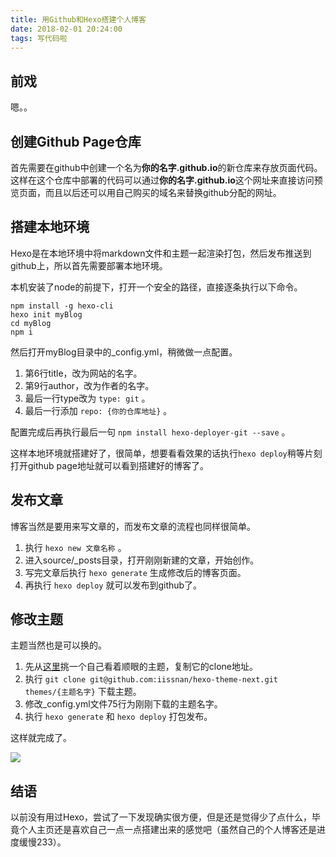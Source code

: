 ```yaml
---
title: 用Github和Hexo搭建个人博客
date: 2018-02-01 20:24:00
tags: 写代码啦
---
```


## 前戏

嗯。。

## 创建Github Page仓库

首先需要在github中创建一个名为**你的名字.github.io**的新仓库来存放页面代码。这样在这个仓库中部署的代码可以通过**你的名字.github.io**这个网址来直接访问预览页面，而且以后还可以用自己购买的域名来替换github分配的网址。

## 搭建本地环境

Hexo是在本地环境中将markdown文件和主题一起渲染打包，然后发布推送到github上，所以首先需要部署本地环境。

本机安装了node的前提下，打开一个安全的路径，直接逐条执行以下命令。

``` shell
npm install -g hexo-cli
hexo init myBlog
cd myBlog
npm i
```

然后打开myBlog目录中的_config.yml，稍微做一点配置。

1. 第6行title，改为网站的名字。
2. 第9行author，改为作者的名字。
3. 最后一行type改为 `type: git` 。
4. 最后一行添加 `repo: {你的仓库地址}` 。

配置完成后再执行最后一句 `npm install hexo-deployer-git --save` 。

这样本地环境就搭建好了，很简单，想要看看效果的话执行`hexo deploy`稍等片刻打开github page地址就可以看到搭建好的博客了。

## 发布文章

博客当然是要用来写文章的，而发布文章的流程也同样很简单。

1. 执行 `hexo new 文章名称` 。
2. 进入source/_posts目录，打开刚刚新建的文章，开始创作。
3. 写完文章后执行 `hexo generate` 生成修改后的博客页面。
4. 再执行 `hexo deploy` 就可以发布到github了。

## 修改主题

主题当然也是可以换的。

1. 先从[这里](https://github.com/hexojs/hexo/wiki/Themes)挑一个自己看着顺眼的主题，复制它的clone地址。
2. 执行 `git clone git@github.com:iissnan/hexo-theme-next.git themes/{主题名字}` 下载主题。
3. 修改_config.yml文件75行为刚刚下载的主题名字。
4. 执行 `hexo generate` 和 `hexo deploy` 打包发布。

这样就完成了。

![](http://upload-images.jianshu.io/upload_images/8017344-9ebde19935aa79b5.png?imageMogr2/auto-orient/strip%7CimageView2/2/w/1240)



## 结语

以前没有用过Hexo，尝试了一下发现确实很方便，但是还是觉得少了点什么，毕竟个人主页还是喜欢自己一点一点搭建出来的感觉吧（虽然自己的个人博客还是进度缓慢233）。
